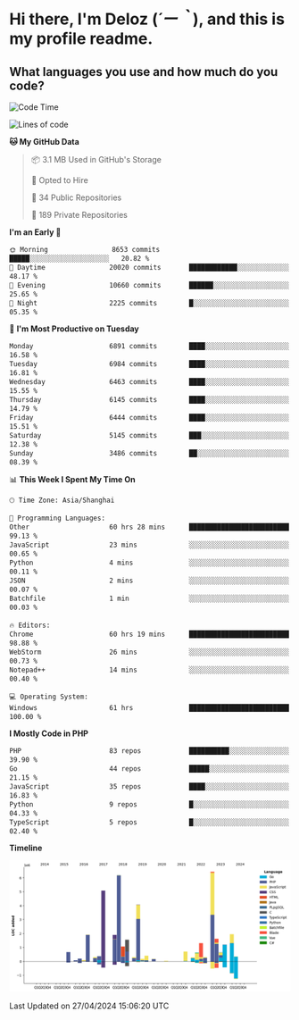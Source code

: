 # **Hi there, I'm Deloz (*´ー｀*), and this is my profile readme.**

## **What languages you use and how much do you code?**

<!--START_SECTION:waka-->
![Code Time](http://img.shields.io/badge/Code%20Time-3%2C864%20hrs%2026%20mins-blue)

![Lines of code](https://img.shields.io/badge/From%20Hello%20World%20I%27ve%20Written-39.8%20million%20lines%20of%20code-blue)

**🐱 My GitHub Data** 

> 📦 3.1 MB Used in GitHub's Storage 
 > 
> 💼 Opted to Hire
 > 
> 📜 34 Public Repositories 
 > 
> 🔑 189 Private Repositories 
 > 
**I'm an Early 🐤** 

```text
🌞 Morning                8653 commits        █████░░░░░░░░░░░░░░░░░░░░   20.82 % 
🌆 Daytime                20020 commits       ████████████░░░░░░░░░░░░░   48.17 % 
🌃 Evening                10660 commits       ██████░░░░░░░░░░░░░░░░░░░   25.65 % 
🌙 Night                  2225 commits        █░░░░░░░░░░░░░░░░░░░░░░░░   05.35 % 
```
📅 **I'm Most Productive on Tuesday** 

```text
Monday                   6891 commits        ████░░░░░░░░░░░░░░░░░░░░░   16.58 % 
Tuesday                  6984 commits        ████░░░░░░░░░░░░░░░░░░░░░   16.81 % 
Wednesday                6463 commits        ████░░░░░░░░░░░░░░░░░░░░░   15.55 % 
Thursday                 6145 commits        ████░░░░░░░░░░░░░░░░░░░░░   14.79 % 
Friday                   6444 commits        ████░░░░░░░░░░░░░░░░░░░░░   15.51 % 
Saturday                 5145 commits        ███░░░░░░░░░░░░░░░░░░░░░░   12.38 % 
Sunday                   3486 commits        ██░░░░░░░░░░░░░░░░░░░░░░░   08.39 % 
```


📊 **This Week I Spent My Time On** 

```text
🕑︎ Time Zone: Asia/Shanghai

💬 Programming Languages: 
Other                    60 hrs 28 mins      █████████████████████████   99.13 % 
JavaScript               23 mins             ░░░░░░░░░░░░░░░░░░░░░░░░░   00.65 % 
Python                   4 mins              ░░░░░░░░░░░░░░░░░░░░░░░░░   00.11 % 
JSON                     2 mins              ░░░░░░░░░░░░░░░░░░░░░░░░░   00.07 % 
Batchfile                1 min               ░░░░░░░░░░░░░░░░░░░░░░░░░   00.03 % 

🔥 Editors: 
Chrome                   60 hrs 19 mins      █████████████████████████   98.88 % 
WebStorm                 26 mins             ░░░░░░░░░░░░░░░░░░░░░░░░░   00.73 % 
Notepad++                14 mins             ░░░░░░░░░░░░░░░░░░░░░░░░░   00.40 % 

💻 Operating System: 
Windows                  61 hrs              █████████████████████████   100.00 % 
```

**I Mostly Code in PHP** 

```text
PHP                      83 repos            ██████████░░░░░░░░░░░░░░░   39.90 % 
Go                       44 repos            █████░░░░░░░░░░░░░░░░░░░░   21.15 % 
JavaScript               35 repos            ████░░░░░░░░░░░░░░░░░░░░░   16.83 % 
Python                   9 repos             █░░░░░░░░░░░░░░░░░░░░░░░░   04.33 % 
TypeScript               5 repos             █░░░░░░░░░░░░░░░░░░░░░░░░   02.40 % 
```



**Timeline**

![Lines of Code chart](https://raw.githubusercontent.com/deloz/deloz/main/assets/bar_graph.png)


 Last Updated on 27/04/2024 15:06:20 UTC
<!--END_SECTION:waka-->
